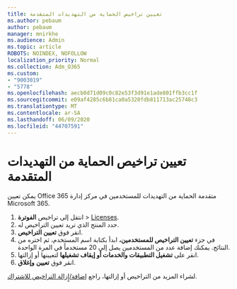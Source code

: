 ```yaml
---
title: تعيين تراخيص الحماية من التهديدات المتقدمة
ms.author: pebaum
author: pebaum
manager: mnirkhe
ms.audience: Admin
ms.topic: article
ROBOTS: NOINDEX, NOFOLLOW
localization_priority: Normal
ms.collection: Adm_O365
ms.custom:
- "9003019"
- "5778"
ms.openlocfilehash: aecb0d71d09c0c82e53f3d91e1ade801ffb3cc1f
ms.sourcegitcommit: e09af4285c6b81ca0a5320fdb811713ac25748c3
ms.translationtype: MT
ms.contentlocale: ar-SA
ms.lasthandoff: 06/09/2020
ms.locfileid: "44707591"
---
```

# <a name="assign-advanced-threat-protection-licenses"></a>تعيين تراخيص الحماية من التهديدات المتقدمة

يمكن تعيين Office 365 متقدمة الحماية من التهديدات للمستخدمين في مركز إدارة Microsoft 365.

1. انتقل إلى تراخيص **الفوترة**  >  [Licenses](https://go.microsoft.com/fwlink/p/?linkid=842264).
2. حدد المنتج الذي تريد تعيين التراخيص له.
3. انقر فوق **تعيين التراخيص**.
4. في جزء **تعيين التراخيص للمستخدمين،** ابدأ بكتابة اسم المستخدم، ثم اختره من النتائج. يمكنك إضافة عدد من المستخدمين يصل إلى 20 مستخدماً في المرة الواحدة.
5. انقر على **تشغيل التطبيقات والخدمات أو إيقاف تشغيلها** لتعيينها أو إزالتها.
6. انقر فوق **تعيين** **وإغلاق**.

لشراء المزيد من التراخيص أو إزالتها، راجع [إضافة/إٍزالة التراخيص للاشتراك](https://docs.microsoft.com/microsoft-365/commerce/licenses/buy-licenses?view=o365-worldwide#add-or-remove-licenses-for-your-business-subscription).